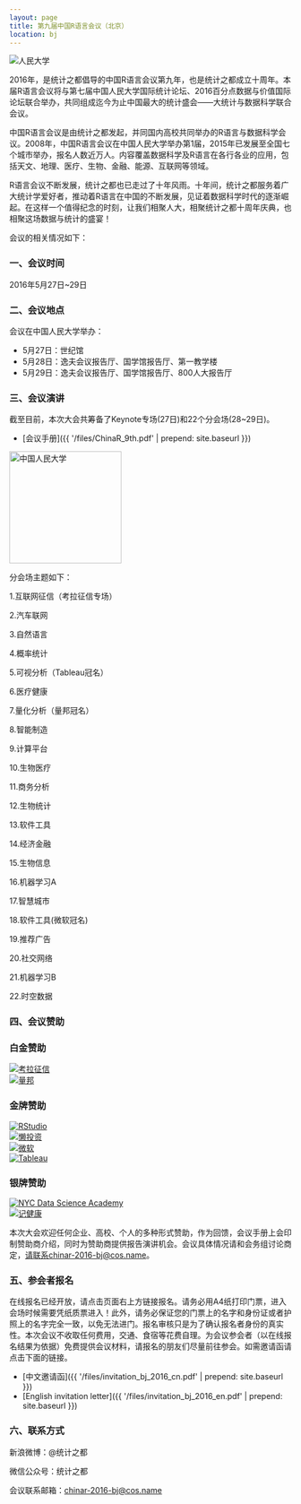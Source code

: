 ```yaml
---
layout: page
title: 第九届中国R语言会议（北京）
location: bj
---
```


<!-- picture -->
<div class="row">
  <div class="col-md-10 col-md-offset-1 text-center">
    <img src="{{ '/img/ruc2.jpg' | prepend: site.qiniubaseurl }}" alt="人民大学" class="img-responsive" />
  </div>
</div>

2016年，是统计之都倡导的中国R语言会议第九年，也是统计之都成立十周年。本届R语言会议将与第七届中国人民大学国际统计论坛、2016百分点数据与价值国际论坛联合举办，共同组成迄今为止中国最大的统计盛会——大统计与数据科学联合会议。

中国R语言会议是由统计之都发起，并同国内高校共同举办的R语言与数据科学会议。2008年，中国R语言会议在中国人民大学举办第1届，2015年已发展至全国七个城市举办，报名人数近万人。内容覆盖数据科学及R语言在各行各业的应用，包括天文、地理、医疗、生物、金融、能源、互联网等领域。

R语言会议不断发展，统计之都也已走过了十年风雨。十年间，统计之都服务着广大统计学爱好者，推动着R语言在中国的不断发展，见证着数据科学时代的逐渐崛起。在这样一个值得纪念的时刻，让我们相聚人大，相聚统计之都十周年庆典，也相聚这场数据与统计的盛宴！

会议的相关情况如下：

### 一、会议时间

2016年5月27日~29日

### 二、会议地点

会议在中国人民大学举办：

* 5月27日：世纪馆
* 5月28日：逸夫会议报告厅、国学馆报告厅、第一教学楼
* 5月29日：逸夫会议报告厅、国学馆报告厅、800人大报告厅

### 三、会议演讲

截至目前，本次大会共筹备了Keynote专场(27日)和22个分会场(28~29日)。

- [会议手册]({{ '/files/ChinaR_9th.pdf' | prepend: site.baseurl }})

<div class="row">
  <div class="col-md-6 col-md-offset-3">
    <img src="{{ '/img/table.png'  width = "300" height = "200"| prepend: site.qiniubaseurl }}" alt="中国人民大学" class="img-responsive center-block" />
  </div>
</div>


分会场主题如下：

1.互联网征信（考拉征信专场）

2.汽车联网

3.自然语言

4.概率统计

5.可视分析（Tableau冠名）

6.医疗健康

7.量化分析（量邦冠名）

8.智能制造

9.计算平台

10.生物医疗

11.商务分析

12.生物统计

13.软件工具

14.经济金融

15.生物信息

16.机器学习A

17.智慧城市

18.软件工具(微软冠名)

19.推荐广告

20.社交网络

21.机器学习B

22.时空数据




### 四、会议赞助

<h3 class ="text-center">白金赞助</h3>

<div class="row">
  <div class="col-md-4 col-md-offset-2 aligncenter client">
    <a href="http://www.kaolazhengxin.com/" title="考拉征信" target="_blank">
      <img src="{{ '/img/logo-kaola.jpg' | prepend: site.qiniubaseurl }}" alt="考拉征信" class="img-responsive center-block" />
    </a>
  </div>

  <div class="col-md-4 aligncenter client">
    <a href="http://www.quanttech.cn/" title="量邦" target="_blank">
      <img src="{{ '/img/logo-liangbang.jpg' | prepend: site.qiniubaseurl }}" alt="量邦" class="img-responsive center-block" />
    </a>
  </div>
</div>


<h3 class="text-center">金牌赞助</h3>

<div class="row">

  <div class="col-md-3 aligncenter client">
    <a href="http://www.rstudio.com/" title="Rsudio" target="_blank">
      <img src="{{ '/img/logo-rstudio.png' | prepend: site.baseurl }}" alt="RStudio" class="img-responsive center-block" />
    </a>
  </div>

  <div class="col-md-3 aligncenter client">
    <a href="http://lantouzi.com/" title="懒投资" target="_blank">
      <img src="{{ '/img/logo-lantouzi.png' | prepend: site.baseurl }}" alt="懒投资" class="img-responsive center-block" />
    </a>
  </div>

  <div class="col-md-3 aligncenter client">
    <a href="https://www.microsoft.com/zh-cn" title="微软" target="_blank">
      <img src="{{ '/img/logo-microsoft.png' | prepend: site.baseurl }}" alt="微软" class="img-responsive center-block" />
    </a>
  </div>

  <div class="col-md-3 aligncenter client">
    <a href="http://www.tableau.com/" title="Tableau" target="_blank">
      <img src="{{ '/img/logo-tableau.jpg' | prepend: site.baseurl }}" alt="Tableau" class="img-responsive center-block" />
    </a>
  </div>

</div>

<h3 class="text-center">银牌赞助</h3>

<div class="row">

  <div class="col-md-3 col-md-offset-3 aligncenter client">
    <a href="http://nycdatascience.com/" title="NYC Data Science Academy" target="_blank">
      <img src="{{ '/img/logo-nycdsa.png' | prepend: site.baseurl }}" alt="NYC Data Science Academy" class="img-responsive center-block" />
    </a>
  </div>

  <div class="col-md-3 aligncenter client">
    <a href="http://www.jjklife.com/" title="记健康" target="_blank">
      <img src="{{ '/img/logo-jjk.png' | prepend: site.baseurl }}" alt="记健康" class="img-responsive center-block" />
    </a>
  </div>

</div>


本次大会欢迎任何企业、高校、个人的多种形式赞助，作为回馈，会议手册上会印制赞助商介绍，同时为赞助商提供报告演讲机会。会议具体情况请和会务组讨论商定，请联系chinar-2016-bj@cos.name。

### 五、参会者报名

在线报名已经开放，请点击页面右上方链接报名。请务必用A4纸打印门票，进入会场时候需要凭纸质票进入！此外，请务必保证您的门票上的名字和身份证或者护照上的名字完全一致，以免无法进门。报名审核只是为了确认报名者身份的真实性。本次会议不收取任何费用，交通、食宿等花费自理。为会议参会者（以在线报名结果为依据）免费提供会议材料，请报名的朋友们尽量前往参会。如需邀请函请点击下面的链接。

- [中文邀请函]({{ '/files/invitation_bj_2016_cn.pdf' | prepend: site.baseurl }})
- [English invitation letter]({{ '/files/invitation_bj_2016_en.pdf' | prepend: site.baseurl }})

### 六、联系方式

新浪微博：@统计之都

微信公众号：统计之都

会议联系邮箱：chinar-2016-bj@cos.name
